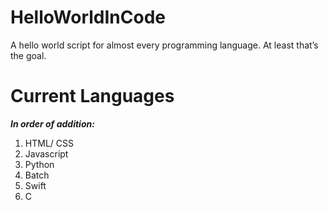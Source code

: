 # HelloWorldInCode
A hello world script for almost every programming language. At least that’s the goal.

# Current Languages
***In order of addition:***
1. HTML/ CSS
2. Javascript
3. Python
4. Batch
5. Swift
6. C